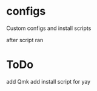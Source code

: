 # configs
Custom configs and install scripts

after script ran



# ToDo
add Qmk
add install script for yay
